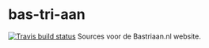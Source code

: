 # bas-tri-aan
[![Travis build status](https://travis-ci.org/bjwschaap/bas-tri-aan.svg)](https://travis-ci.org/bjwschaap/bas-tri-aan) Sources voor de Bastriaan.nl website.
